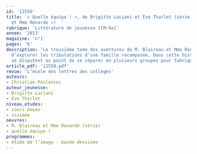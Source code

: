 ```yaml
---
id: '12550'
title: '« Quelle équipe ! », de Brigitte Luciani et Ève Tharlet (série « M. Blaireau
  et Mme Renarde »)  '
rubrique: 'Littérature de jeunesse [CM-6e]'
annee: '2013'
magazine: 'n°1'
pages: '6'
description: 'Le troisième tome des aventures de M. Blaireau et Mme Renarde continue
  d’explorer les tribulations d’une famille recomposée. Dans cette histoire, les enfants
  se disputent au point de se séparer en plusieurs groupes pour fabriquer des bateaux...'
article_pdf: '12550.pdf'
revue: 'L’école des lettres des collèges'
auteurs:
- Christian Poslaniec
auteur_jeunesse:
- Brigitte Luciani
- Ève Tharlet
niveau_etudes:
- cours moyen
- sixième
oeuvres:
- M. Blaireau et Mme Renarde (série)
- quelle équipe !
programmes:
- étude de l’image - bande dessinée
---
```

